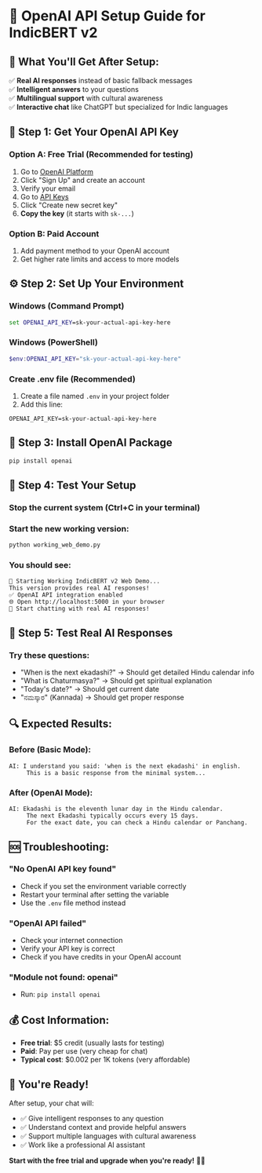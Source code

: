 # 🚀 OpenAI API Setup Guide for IndicBERT v2

## 🎯 **What You'll Get After Setup:**

✅ **Real AI responses** instead of basic fallback messages  
✅ **Intelligent answers** to your questions  
✅ **Multilingual support** with cultural awareness  
✅ **Interactive chat** like ChatGPT but specialized for Indic languages  

## 🔑 **Step 1: Get Your OpenAI API Key**

### **Option A: Free Trial (Recommended for testing)**
1. Go to [OpenAI Platform](https://platform.openai.com/)
2. Click "Sign Up" and create an account
3. Verify your email
4. Go to [API Keys](https://platform.openai.com/api-keys)
5. Click "Create new secret key"
6. **Copy the key** (it starts with `sk-...`)

### **Option B: Paid Account**
1. Add payment method to your OpenAI account
2. Get higher rate limits and access to more models

## ⚙️ **Step 2: Set Up Your Environment**

### **Windows (Command Prompt)**
```cmd
set OPENAI_API_KEY=sk-your-actual-api-key-here
```

### **Windows (PowerShell)**
```powershell
$env:OPENAI_API_KEY="sk-your-actual-api-key-here"
```

### **Create .env file (Recommended)**
1. Create a file named `.env` in your project folder
2. Add this line:
```
OPENAI_API_KEY=sk-your-actual-api-key-here
```

## 🚀 **Step 3: Install OpenAI Package**

```cmd
pip install openai
```

## 🎯 **Step 4: Test Your Setup**

### **Stop the current system** (Ctrl+C in your terminal)

### **Start the new working version:**
```cmd
python working_web_demo.py
```

### **You should see:**
```
🚀 Starting Working IndicBERT v2 Web Demo...
This version provides real AI responses!
✅ OpenAI API integration enabled
🌐 Open http://localhost:5000 in your browser
💬 Start chatting with real AI responses!
```

## 🧪 **Step 5: Test Real AI Responses**

### **Try these questions:**
- "When is the next ekadashi?" → Should get detailed Hindu calendar info
- "What is Chaturmasya?" → Should get spiritual explanation
- "Today's date?" → Should get current date
- "ನಮಸ್ಕಾರ" (Kannada) → Should get proper response

## 🔍 **Expected Results:**

### **Before (Basic Mode):**
```
AI: I understand you said: 'when is the next ekadashi' in english. 
     This is a basic response from the minimal system...
```

### **After (OpenAI Mode):**
```
AI: Ekadashi is the eleventh lunar day in the Hindu calendar. 
     The next Ekadashi typically occurs every 15 days. 
     For the exact date, you can check a Hindu calendar or Panchang.
```

## 🆘 **Troubleshooting:**

### **"No OpenAI API key found"**
- Check if you set the environment variable correctly
- Restart your terminal after setting the variable
- Use the `.env` file method instead

### **"OpenAI API failed"**
- Check your internet connection
- Verify your API key is correct
- Check if you have credits in your OpenAI account

### **"Module not found: openai"**
- Run: `pip install openai`

## 💰 **Cost Information:**

- **Free trial**: $5 credit (usually lasts for testing)
- **Paid**: Pay per use (very cheap for chat)
- **Typical cost**: $0.002 per 1K tokens (very affordable)

## 🎉 **You're Ready!**

After setup, your chat will:
- ✅ Give intelligent responses to any question
- ✅ Understand context and provide helpful answers
- ✅ Support multiple languages with cultural awareness
- ✅ Work like a professional AI assistant

**Start with the free trial and upgrade when you're ready!** 🚀✨
